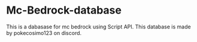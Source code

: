 # Mc-Bedrock-database
This is a dabasase for mc bedrock using Script API.
This database is made by pokecosimo123 on discord.

